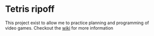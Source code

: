 # Tetris ripoff

This project exist to allow me to practice planning and programming of video games. 
Checkout the [wiki](/wiki) for more information

